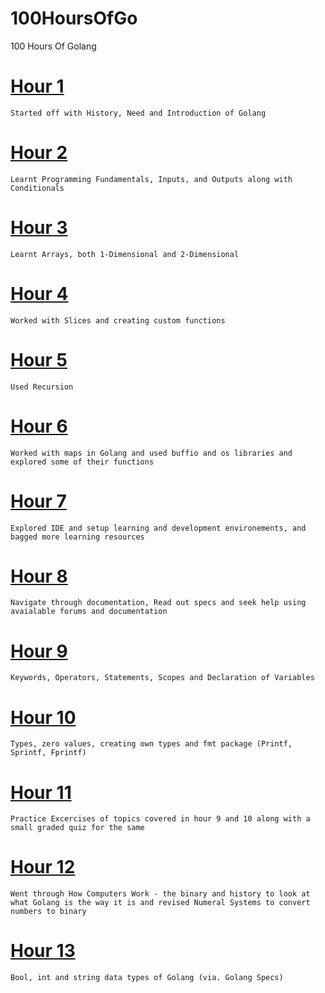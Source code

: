 # 100HoursOfGo
100 Hours Of Golang

# [Hour 1](hour1.go)
    Started off with History, Need and Introduction of Golang

# [Hour 2](hour2.go)
    Learnt Programming Fundamentals, Inputs, and Outputs along with Conditionals

# [Hour 3](hour3.go)
    Learnt Arrays, both 1-Dimensional and 2-Dimensional

# [Hour 4](hour4.go)
    Worked with Slices and creating custom functions

# [Hour 5](hour5.go)
    Used Recursion

# [Hour 6](hour6.go)
    Worked with maps in Golang and used buffio and os libraries and explored some of their functions

# [Hour 7](hour7.go)
    Explored IDE and setup learning and development environements, and bagged more learning resources

# [Hour 8](hour8.go)
    Navigate through documentation, Read out specs and seek help using avaialable forums and documentation

# [Hour 9](hour9.go)
    Keywords, Operators, Statements, Scopes and Declaration of Variables

# [Hour 10](hour10.go)
    Types, zero values, creating own types and fmt package (Printf, Sprintf, Fprintf)

# [Hour 11](hour11.go)
    Practice Excercises of topics covered in hour 9 and 10 along with a small graded quiz for the same

# [Hour 12](hour12.go)
    Went through How Computers Work - the binary and history to look at what Golang is the way it is and revised Numeral Systems to convert numbers to binary

# [Hour 13](hour13.go)
    Bool, int and string data types of Golang (via. Golang Specs)